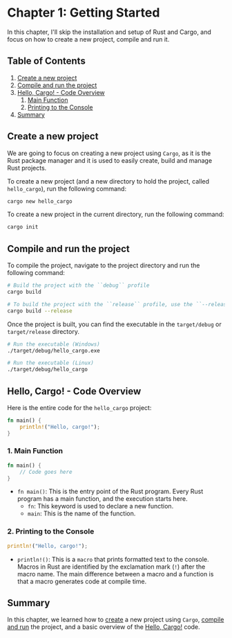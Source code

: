 # Chapter 1: Getting Started

In this chapter, I'll skip the installation and setup of Rust and Cargo, and focus on how to create a new project, compile and run it.

## Table of Contents

1. [Create a new project](#create-a-new-project)
2. [Compile and run the project](#compile-and-run-the-project)
3. [Hello, Cargo! - Code Overview](#hello-cargo---code-overview)
    1. [Main Function](#1-main-function)
    2. [Printing to the Console](#2-printing-to-the-console)
4. [Summary](#summary)

## Create a new project

We are going to focus on creating a new project using ``Cargo``, as it is the Rust package manager and it is used to easily create, build and manage Rust projects.

To create a new project (and a new directory to hold the project, called ``hello_cargo``), run the following command:

```bash
cargo new hello_cargo
```

To create a new project in the current directory, run the following command:

```bash
cargo init
```

## Compile and run the project

To compile the project, navigate to the project directory and run the following command:

```bash
# Build the project with the ``debug`` profile
cargo build

# To build the project with the ``release`` profile, use the ``--release`` flag
cargo build --release
```

Once the project is built, you can find the executable in the ``target/debug`` or ``target/release`` directory.

```bash
# Run the executable (Windows)
./target/debug/hello_cargo.exe

# Run the executable (Linux)
./target/debug/hello_cargo
```

## Hello, Cargo! - Code Overview

Here is the entire code for the ``hello_cargo`` project:

```rust
fn main() {
    println!("Hello, cargo!");
}
```

### 1. Main Function

```rust
fn main() {
    // Code goes here
}
```

- ``fn main()``: This is the entry point of the Rust program. Every Rust program has a main function, and the execution starts here.
    - ``fn``: This keyword is used to declare a new function.
    - `main`: This is the name of the function.

### 2. Printing to the Console

```rust
println!("Hello, cargo!");
```

- ``println!()``: This is a ``macro`` that prints formatted text to the console. Macros in Rust are identified by the exclamation mark (`!`) after the macro name. The main difference between a macro and a function is that a macro generates code at compile time.

## Summary

In this chapter, we learned how to [create](#create-a-new-project) a new project using ``Cargo``, [compile and run](#compile-and-run-the-project) the project, and a basic overview of the [Hello, Cargo!](#hello-cargo---code-overview) code.
